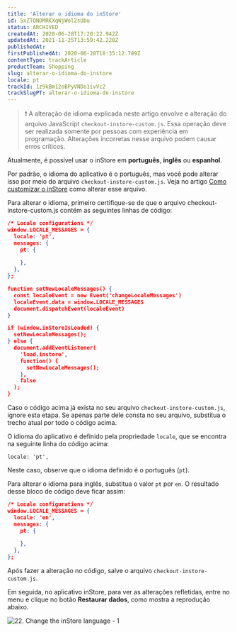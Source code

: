 ```yaml
---
title: 'Alterar o idioma do inStore'
id: 5xZTQNOMRKXqWjWol2sUbu
status: ARCHIVED
createdAt: 2020-06-28T17:20:22.942Z
updatedAt: 2021-11-25T13:59:42.220Z
publishedAt: 
firstPublishedAt: 2020-06-28T18:35:12.789Z
contentType: trackArticle
productTeam: Shopping
slug: alterar-o-idioma-do-instore
locale: pt
trackId: 1z9kBm12oBPyVNDo1ivVc2
trackSlugPT: alterar-o-idioma-do-instore
---
```


>❗ A alteração de idioma explicada neste artigo envolve e alteração do arquivo JavaScript `checkout-instore-custom.js`. Essa operação deve ser realizada somente por pessoas com experiência em programação. Alterações incorretas nesse arquivo podem causar erros críticos.

Atualmente, é possível usar o inStore em __português__, __inglês__ ou __espanhol__.

Por padrão, o idioma do aplicativo é o português, mas você pode alterar isso por meio do arquivo `checkout-instore-custom.js`. Veja no artigo [Como customizar o inStore](https://help.vtex.com/pt/tracks/instore-customizacoes--1z9kBm12oBPyVNDo1ivVc2) como alterar esse arquivo.

Para alterar o idioma, primeiro certifique-se de que o arquivo checkout-instore-custom.js contém as seguintes linhas de código:

```json
/* Locale configurations */
window.LOCALE_MESSAGES = {
  locale: 'pt',
  messages: {
    pt: {
     
    },
  },
};

function setNewLocaleMessages() {
  const localeEvent = new Event('changeLocaleMessages')
  localeEvent.data = window.LOCALE_MESSAGES
  document.dispatchEvent(localeEvent)
}

if (window.inStoreIsLoaded) {
  setNewLocaleMessages();
} else {
  document.addEventListener(
    'load.instore',
    function() {
      setNewLocaleMessages();
    },
    false
  );
}
```

Caso o código acima já exista no seu arquivo `checkout-instore-custom.js`, ignore esta etapa. Se apenas parte dele consta no seu arquivo, substitua o trecho atual por todo o código acima.

O idioma do aplicativo é definido pela propriedade `locale`, que se encontra na seguinte linha do código acima:

`locale: 'pt',`
     
Neste caso, observe que o idioma definido é o português (`pt`). 

Para alterar o idioma para inglês, substitua o valor `pt` por `en`. O resultado desse bloco de código deve ficar assim:

```json
/* Locale configurations */
window.LOCALE_MESSAGES = {
  locale: 'en',
  messages: {
    pt: {
     
    },
  },
};
```

Após fazer a alteração no código, salve o arquivo `checkout-instore-custom.js`.

Em seguida, no aplicativo inStore, para ver as alterações refletidas, entre no menu e clique no botão __Restaurar dados__, como mostra a reprodução abaixo.

![22. Change the inStore language - 1](//images.ctfassets.net/alneenqid6w5/6kMdyIyQkEUJ9HYKSLSFj4/55748d5b159dc83944dc211e95833669/22._Change_the_inStore_language_-_1.png)
